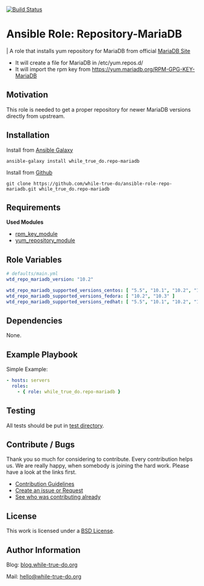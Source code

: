 [![Build Status](https://travis-ci.org/while-true-do/ansible-role-repo-mariadb.svg?branch=master)](https://travis-ci.org/while-true-do/ansible-role-repo-mariadb)

# Ansible Role: Repository-MariaDB
| A role that installs yum repository for MariaDB from official [MariaDB Site](https://downloads.mariadb.org/mariadb/repositories/)

- It will create a file for MariaDB in /etc/yum.repos.d/
- It will import the rpm key from <https://yum.mariadb.org/RPM-GPG-KEY-MariaDB>

## Motivation

This role is needed to get a proper repository for newer MariaDB versions directly from upstream.

## Installation

Install from [Ansible Galaxy](https://galaxy.ansible.com/while_true_do.repo-mariadb)

```
ansible-galaxy install while_true_do.repo-mariadb
```

Install from [Github](https://github.com/while-true-do/ansible-role-repo-mariadb)

```
git clone https://github.com/while-true-do/ansible-role-repo-mariadb.git while_true_do.repo-mariadb
```

## Requirements

**Used Modules**

-   [rpm_key_module](http://docs.ansible.com/ansible/latest/rpm_key_module.html)
-   [yum_repository_module](http://docs.ansible.com/ansible/latest/yum_repository_module.html)

## Role Variables
```yaml
# defaults/main.yml
wtd_repo_mariadb_version: "10.2"

wtd_repo_mariadb_supported_versions_centos: [ "5.5", "10.1", "10.2", "10.3" ]
wtd_repo_mariadb_supported_versions_fedora: [ "10.2", "10.3" ]
wtd_repo_mariadb_supported_versions_redhat: [ "5.5", "10.1", "10.2", "10.3" ]
```

## Dependencies

None.

## Example Playbook

Simple Example:

```yaml
- hosts: servers 
  roles:
    - { role: while_true_do.repo-mariadb }
```

## Testing

All tests should be put in [test directory](./tests/).

## Contribute / Bugs

Thank you so much for considering to contribute. Every contribution helps us.
We are really happy, when somebody is joining the hard work. Please have a look 
at the links first.

-   [Contribution Guidelines](./docs/CONTRIBUTING.md)
-   [Create an issue or Request](https://github.com/while-true-do/ansible-role-repo-mariadb/issues)
-   [See who was contributing already](https://github.com/while-true-do/ansible-role-repo-mariadb/graphs/contributors)

## License
This work is licensed under a [BSD License](https://opensource.org/licenses/BSD-3-Clause).

## Author Information

Blog: [blog.while-true-do.org](https://blog.while-true-do.org)

Mail: [hello@while-true-do.org](mailto:hello@while-true-do.org)

